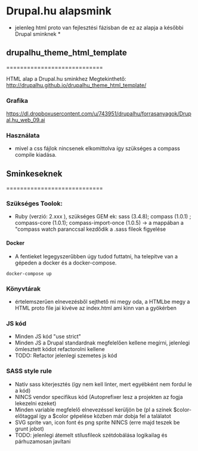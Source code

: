 # Drupal.hu alapsmink
* jelenleg html proto van fejlesztési fázisban de ez az alapja a későbbi Drupal sminknek *

## drupalhu_theme_html_template
============================

HTML alap a Drupal.hu sminkhez
Megtekinthető: http://drupalhu.github.io/drupalhu_theme_html_template/

### Grafika
https://dl.dropboxusercontent.com/u/743951/drupalhu/forrasanyagok/Drupal.hu_web_09.ai

### Használata
* mivel a css fájlok nincsenek elkomittolva így szükséges a compass compile kiadása.


## Sminkeseknek
============================
### Szükséges Toolok:
* Ruby (verzió: 2.xxx ), szükséges GEM ek: sass (3.4.8); compass (1.0.1) ; compass-core (1.0.1); compass-import-once (1.0.5)
  -> a mappában a "compass watch paranccsal kezdődik a .sass fileok figyelése

#### Docker
* A fentieket legegyszerűbben úgy tudod futtatni, ha telepítve van a gépeden a docker és a docker-compose.

```
docker-compose up
```

### Könyvtárak
* értelemszerűen elnevezésből sejthető mi megy oda, a HTMLbe megy a HTML proto file jai kivéve az index.html ami kinn van a gyökérben

### JS kód
* Minden JS kód "use strict"
* Minden JS a Drupal standardnak megfelelően kellene megírni, jelenlegi ömlesztett kódot refactorolni kellene
* TODO: Refactor jelenlegi szemetes js kód

### SASS style rule
* Natív sass kiterjesztés (így nem kell linter, mert egyébként nem fordul le a kód)
* NINCS vendor specifikus kód (Autoprefixer lesz a projekten az fogja lekezelni ezeket)
* Minden variable megfelelő elnevezéssel kerüljön be (pl a színek $color- előtaggal így a $color gépelése közben már dobja fel a találatot
* SVG sprite van, icon font és png sprite NINCS (erre majd teszek be grunt jobot)
* TODO: jelenlegi átemelt stílusfileok szétdobálása logikailag és párhuzamosan javítani
